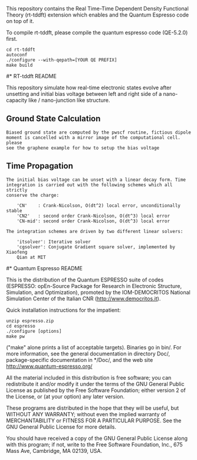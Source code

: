This repository contains the Real Time-Time Dependent Density Functional
Theory (rt-tddft) extension which enables
and the Quantum Espresso code on top of it.

To compile rt-tddft, please compile the quantum espresso code (QE-5.2.0)
first.

	cd rt-tddft
	autoconf
	./configure --with-qepath=[YOUR QE PREFIX]
	make build

#* RT-tddft README

This repository simulate how real-time electronic states evolve after unsetting
and initial bias voltage between left and right side of a nano-capacity like / 
nano-junction like structure.

## Ground State Calculation

	Biased ground state are computed by the pwscf routine, fictious dipole
	moment is cancelled with a mirror image of the computational cell. please
	see the graphene example for how to setup the bias voltage

## Time Propagation

	The initial bias voltage can be unset with a linear decay form. Time 
	integration is carried out with the following schemes which all strictly
	conserve the charge:

		'CN'    : Crank-Nicolson, O(dt^2) local error, unconditionally stable
		'CN2'   : second order Crank-Nicolson, O(dt^3) local error
		'CN-mid': second order Crank-Nicolson, O(dt^3) local error

	The integration schemes are driven by two different linear solvers:

		'itsolver': Iterative solver
		'cgsolver': Conjugate Gradient square solver, implemented by Xiaofeng
		Qian at MIT

#* Quantum Espresso README

This is the distribution of the Quantum ESPRESSO suite of codes (ESPRESSO: 
opEn-Source Package for Research in Electronic Structure, Simulation, 
and Optimization), promoted by the IOM-DEMOCRITOS National Simulation Center 
of the Italian CNR (http://www.democritos.it). 

Quick installation instructions for the impatient:

	unzip espresso.zip
	cd espresso
	./configure [options]
	make pw

("make" alone prints a list of acceptable targets). Binaries go in bin/.
For more information, see the general documentation in directory Doc/, 
package-specific documentation in */Doc/, and the web site
http://www.quantum-espresso.org/

All the material included in this distribution is free software;
you can redistribute it and/or modify it under the terms of the GNU
General Public License as published by the Free Software Foundation;
either version 2 of the License, or (at your option) any later version.

These programs are distributed in the hope that they will be useful, but
WITHOUT ANY WARRANTY; without even the implied warranty of MERCHANTABILITY
or FITNESS FOR A PARTICULAR PURPOSE. See the GNU General Public License
for more details.

You should have received a copy of the GNU General Public License along
with this program; if not, write to the Free Software Foundation, Inc.,
675 Mass Ave, Cambridge, MA 02139, USA.
